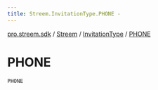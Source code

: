 ```yaml
---
title: Streem.InvitationType.PHONE - 
---
```


[pro.streem.sdk](../../index.html) / [Streem](../index.html) / [InvitationType](index.html) / [PHONE](./-p-h-o-n-e.html)

# PHONE

`PHONE`